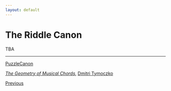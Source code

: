 ```yaml
---
layout: default
---
```


# The Riddle Canon

TBA

---

[PuzzleCanon](https://www.puzzlecanon.com/)

[*The Geometry of Musical Chords*](https://dmitri.mycpanel.princeton.edu/voiceleading.pdf), [Dmitri Tymoczko](https://dmitri.mycpanel.princeton.edu/)

<div class="pagination">
  <a href="{{ 'R/R_content.html' | relative_url }}" class="prev-button">Previous</a>
</div>